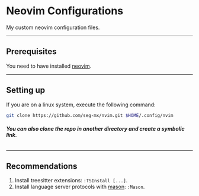 # Neovim Configurations
My custom neovim configuration files.

___

## Prerequisites

You need to have installed [neovim](https://neovim.io).

___

## Setting up

If you are on a linux system, execute the following command:

```sh
git clone https://github.com/seg-mx/nvim.git $HOME/.config/nvim
```

###### __You can also clone the repo in another directory and create a symbolic link.__

___

## Recommendations

1. Install treesitter extensions: `:TSInstall [...]`.
2. Install language server protocols with [mason](https://github.com/williamboman/mason.nvim): `:Mason`.
